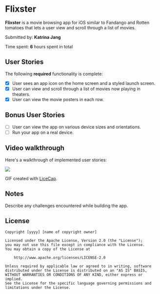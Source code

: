 # Flixster

**Flixster** is a movie browsing app for iOS similar to Fandango and Rotten tomatoes that lets a user view and scroll through a list of movies.  

Submitted by: **Katrina Jang** 

Time spent: **6** hours spent in total 

## User Stories 

The following **required** functionality is complete: 
* [x] User sees an app icon on the home screen and a styled launch screen.
* [x] User can view and scroll through a list of movies now playing in theaters.
* [x] User can view the movie posters in each row.

## Bonus User Stories 
* [ ] User can view the app on various device sizes and orientations.
* [ ] Run your app on a real device.

## Video walkthrough 

Here's a walkthrough of implemented user stories:

![](https://i.imgur.com/lbuHzmV.gif)

GIF created with [LiceCap](http://www.cockos.com/licecap/).

## Notes

Describe any challenges encountered while building the app.

## License

    Copyright [yyyy] [name of copyright owner]

    Licensed under the Apache License, Version 2.0 (the "License");
    you may not use this file except in compliance with the License.
    You may obtain a copy of the License at

        http://www.apache.org/licenses/LICENSE-2.0

    Unless required by applicable law or agreed to in writing, software
    distributed under the License is distributed on an "AS IS" BASIS,
    WITHOUT WARRANTIES OR CONDITIONS OF ANY KIND, either express or implied.
    See the License for the specific language governing permissions and
    limitations under the License.
